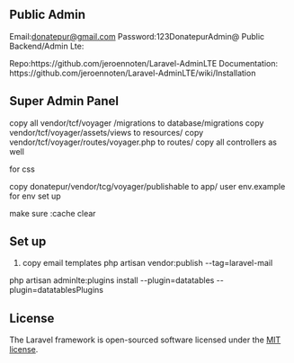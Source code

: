 ## Public Admin
Email:donatepur@gmail.com
Password:123DonatepurAdmin@
Public Backend/Admin Lte: 
<p>
Repo:https://github.com/jeroennoten/Laravel-AdminLTE
Documentation: https://github.com/jeroennoten/Laravel-AdminLTE/wiki/Installation
</p>

## Super Admin Panel
<p>
copy all vendor/tcf/voyager /migrations to database/migrations
copy vendor/tcf/voyager/assets/views to resources/
copy vendor/tcf/voyager/routes/voyager.php to routes/
copy all controllers as well

for css

copy donatepur/vendor/tcg/voyager/publishable to app/
user env.example
for env set up
</p>

make sure :cache clear


## Set up
1. copy email templates     php artisan vendor:publish --tag=laravel-mail



<!-- plugins for frontend users admin panel-->
php artisan adminlte:plugins install --plugin=datatables --plugin=datatablesPlugins
<!-- plugins for frontend users admin panel-->
## License

The Laravel framework is open-sourced software licensed under the [MIT license](https://opensource.org/licenses/MIT).
